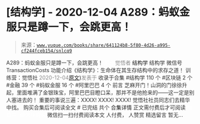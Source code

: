 # [结构学] - 2020-12-04 A289：蚂蚁金服只是蹲一下，会跳更高！

> 来源：[`www.yuque.com/books/share/641124b8-5f80-4d26-a995-cf244fceb154/snlcq9`](https://www.yuque.com/books/share/641124b8-5f80-4d26-a995-cf244fceb154/snlcq9)

<ne-p id="520f42f3293818f927861ebbd5b15da4_p_0" data-lake-id="520f42f3293818f927861ebbd5b15da4_p_0"><ne-text id="u83763592" style="color: rgb(51, 51, 51);">A289：蚂蚁金服只是蹲一下，会跳更高！</ne-text></ne-p> <ne-p id="5f5d7cebf8604dd981e93a2037960119" data-lake-id="5f5d7cebf8604dd981e93a2037960119"><ne-text id="u4bb2acb5" ne-fontsize="12" style="color: rgb(255, 255, 255);">原创</ne-text><ne-text id="ua1755a38" style="color: rgb(140, 140, 140);">觉悟者</ne-text> <ne-text id="u27eb46b3" ne-fontsize="14">结构学</ne-text></ne-p> <ne-p id="8192936061923beb46694d21f87cd44d" data-lake-id="8192936061923beb46694d21f87cd44d"><ne-text id="u8e19ba13" ne-fontsize="14" ne-bold="true" style="color: rgb(51, 51, 51);">结构学</ne-text></ne-p> <ne-p id="f5fd99621035cd8cf1abac37ef44647a" data-lake-id="f5fd99621035cd8cf1abac37ef44647a"><ne-text id="ub17d48b5" ne-fontsize="14" style="color: rgb(51, 51, 51);">微信号</ne-text><ne-text id="u9d4f2be7" ne-fontsize="14" style="color: rgb(51, 51, 51);">TransactionCosts</ne-text></ne-p> <ne-p id="61fc8488a91c4962dd57cebda5fbadf2" data-lake-id="61fc8488a91c4962dd57cebda5fbadf2"><ne-text id="ua6a6d214" ne-fontsize="14" style="color: rgb(51, 51, 51);">功能介绍</ne-text><ne-text id="u46378c8d" ne-fontsize="14" style="color: rgb(51, 51, 51);">《结构学》：生命体在其生存结构中的求存之道！ 训练营：觉悟社</ne-text></ne-p> <ne-p id="74dbd2d5ea13da0aae9e68843bbc729d" data-lake-id="74dbd2d5ea13da0aae9e68843bbc729d"><ne-text id="u5d6e747c" style="color: rgb(140, 140, 140);">2020-12-04</ne-text>[<ne-text id="u62163557" ne-fontsize="14">原文</ne-text>](https://mp.weixin.qq.com/s?__biz=MzIzMDYwOTM0Mg==&mid=2247484822&idx=1&sn=ea2d818adee1bf400b0af9ed69bcd297&chksm=e8b19d47dfc61451b7291d6369b3391b9b8b06e08f9f5eed482a15c58075880a0029c50aed9a#rd))<ne-text id="u0f0ad410" ne-fontsize="14" style="color: rgb(140, 140, 140);">发表于</ne-text></ne-p> <ne-p id="a9efa66bef5551b55329073c67055271" data-lake-id="a9efa66bef5551b55329073c67055271"><ne-text id="u34d1dd5c" style="color: rgb(51, 51, 51);">收录于合集</ne-text></ne-p> <ne-p id="0e73c5a55f318005d81692ccf685ea8f" data-lake-id="0e73c5a55f318005d81692ccf685ea8f"><ne-text id="ufe037e07" style="color: rgb(51, 51, 51);">#结构学 110 个</ne-text></ne-p> <ne-p id="e96e311272e8fce72530f0112ef1ccce" data-lake-id="e96e311272e8fce72530f0112ef1ccce"><ne-text id="u774c3f6a" style="color: rgb(51, 51, 51);">#区块链 2 个</ne-text></ne-p> <ne-p id="0604b215d322a4ac3fb8de780a65ae00" data-lake-id="0604b215d322a4ac3fb8de780a65ae00"><ne-text id="u9936c7b4" style="color: rgb(51, 51, 51);">#金融 39 个</ne-text></ne-p> <ne-p id="b998b6d00cfe539e8c13c869e609face" data-lake-id="b998b6d00cfe539e8c13c869e609face"><ne-text id="u76a99bdc" style="color: rgb(51, 51, 51);">#蚂蚁金服 16 个</ne-text></ne-p> <ne-p id="3326006cd8c23eb8247e3585722e1f76" data-lake-id="3326006cd8c23eb8247e3585722e1f76"><ne-text id="u9e9222d2" style="color: rgb(51, 51, 51);">#阿里巴巴 4 个</ne-text></ne-p> <ne-p id="29bdf36aeaeb5afa4f1f69ebd386135f" data-lake-id="29bdf36aeaeb5afa4f1f69ebd386135f"><ne-text id="ue3709d49" style="color: rgb(51, 51, 51);">前言</ne-text></ne-p> <ne-p id="2a58733bbd472a1f230eafc9dd4a1eec" data-lake-id="2a58733bbd472a1f230eafc9dd4a1eec"><ne-text id="u16fe5a2c" style="color: rgb(51, 51, 51);">芝麻开门！山洞的门徐徐升起，里面堆满了金银珠宝，阿里巴巴目瞪口呆，那并不是他抢来的——这一定是别人塞进去的！</ne-text></ne-p> <ne-p id="ba9a6a3504ff32a042ee5dddb0c0bcdd" data-lake-id="ba9a6a3504ff32a042ee5dddb0c0bcdd"><ne-text id="uc72a6aca" style="color: rgb(51, 51, 51);">重要的事说三遍：XXXX! XXXX! XXXX! 觉悟社社员同志们去精华中找。</ne-text></ne-p> <ne-p id="ff0dea848ad98a1b448a9c568f7c65f1" data-lake-id="ff0dea848ad98a1b448a9c568f7c65f1" ne-alignment="center"><ne-text id="ufdcb02e7" style="color: rgb(51, 51, 51);">购买合集后可阅读全文</ne-text></ne-p> <ne-p id="78ecd7de3ee51affd5c53bfd766a5529" data-lake-id="78ecd7de3ee51affd5c53bfd766a5529" ne-alignment="center"><ne-text id="u940c6800" style="color: rgb(51, 51, 51);">#</ne-text></ne-p> <ne-p id="bfbc1c66033d8c8598341ea2ecf470c3" data-lake-id="bfbc1c66033d8c8598341ea2ecf470c3" ne-alignment="center"><ne-text id="u5316b8da" style="color: rgb(51, 51, 51);">已完结 共个</ne-text></ne-p> <ne-p id="4ede5c76f4096ddf92fc9bc855e6534c" data-lake-id="4ede5c76f4096ddf92fc9bc855e6534c" ne-alignment="center"><ne-text id="u84439dc7" ne-fontsize="16">合集详情</ne-text></ne-p> <ne-p id="ec4a88eebb43caff0003b3e47f544f62" data-lake-id="ec4a88eebb43caff0003b3e47f544f62" ne-alignment="center"><ne-text id="u2a2ce04b" style="color: rgb(51, 51, 51);">正文需付费后才可阅读</ne-text></ne-p> <ne-p id="b88feb8077c586e33669fb61c0f82dd2" data-lake-id="b88feb8077c586e33669fb61c0f82dd2" ne-alignment="center"><ne-text id="uba87eed9" style="color: rgb(255, 255, 255);">加载中</ne-text></ne-p> <ne-p id="69978df4b90ee9ce1f56896d533a908b" data-lake-id="69978df4b90ee9ce1f56896d533a908b" ne-alignment="center"><ne-text id="uff2bc9f8" style="color: rgb(255, 255, 255);"> 微信豆购买</ne-text></ne-p> <ne-p id="8d1789d5fd6254cf9be05d05542dec7c" data-lake-id="8d1789d5fd6254cf9be05d05542dec7c" ne-alignment="center"><ne-text id="ubc6928be" style="color: rgb(51, 51, 51);">微信扫一扫付费阅读本文</ne-text></ne-p> <ne-p id="25622e8f0f5818a785f4800cdc4f8d5c" data-lake-id="25622e8f0f5818a785f4800cdc4f8d5c" ne-alignment="center"><ne-text id="u50369b9e" ne-fontsize="13" style="color: rgb(51, 51, 51);">人付费， 人赞赏</ne-text></ne-p> <ne-h3 id="oElxP" data-lake-id="oElxP"><ne-heading-ext><ne-heading-anchor></ne-heading-anchor><ne-heading-fold></ne-heading-fold></ne-heading-ext><ne-heading-content><ne-text id="uddb842c7" ne-fontsize="16" style="color: rgb(51, 51, 51);">精选留言</ne-text></ne-heading-content></ne-h3> <ne-p id="02acabf5aca817052afeb9d85c15e7ce" data-lake-id="02acabf5aca817052afeb9d85c15e7ce"><ne-text id="u235c5bfc" style="color: rgb(51, 51, 51);">暂无...</ne-text></ne-p>